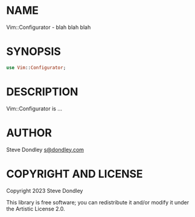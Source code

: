 NAME
====

Vim::Configurator - blah blah blah

SYNOPSIS
========

```raku
use Vim::Configurator;
```

DESCRIPTION
===========

Vim::Configurator is ...

AUTHOR
======

Steve Dondley <s@dondley.com>

COPYRIGHT AND LICENSE
=====================

Copyright 2023 Steve Dondley

This library is free software; you can redistribute it and/or modify it under the Artistic License 2.0.


